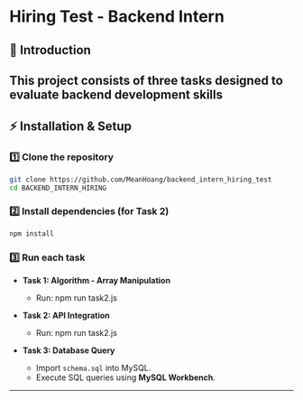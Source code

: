 # Hiring Test - Backend Intern

## 📖 Introduction
This project consists of three tasks designed to evaluate backend development skills
--------------------------------------------------------------------

## ⚡ Installation & Setup  
### 1️⃣ **Clone the repository**  
```sh
git clone https://github.com/MeanHoang/backend_intern_hiring_test
cd BACKEND_INTERN_HIRING
```

### 2️⃣ **Install dependencies** (for Task 2)  
```sh
npm install
```

### 3️⃣ **Run each task**  

- **Task 1: Algorithm - Array Manipulation**  
  - Run:    npm run task2.js

- **Task 2: API Integration**  
  - Run:    npm run task2.js

- **Task 3: Database Query**  
  - Import `schema.sql` into MySQL.  
  - Execute SQL queries using **MySQL Workbench**.

---

